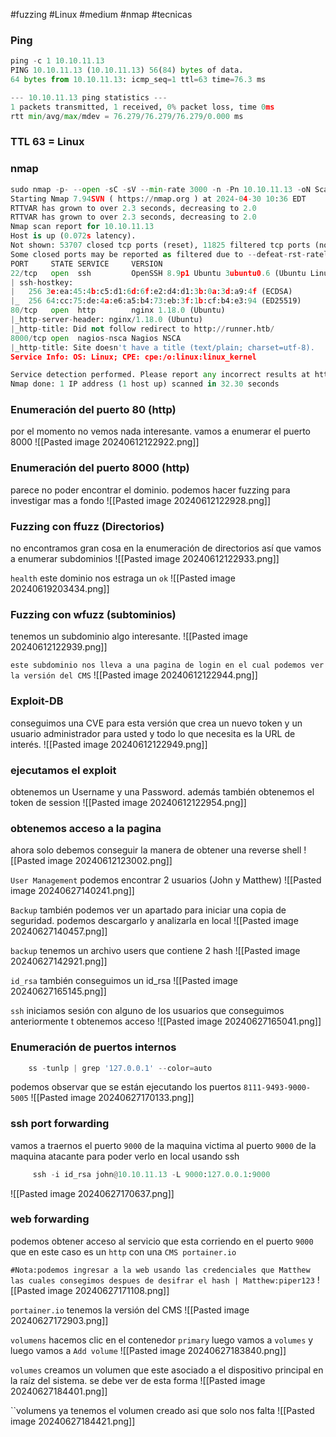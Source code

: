 #fuzzing #Linux #medium #nmap #tecnicas 
### Ping
```python
ping -c 1 10.10.11.13
PING 10.10.11.13 (10.10.11.13) 56(84) bytes of data.
64 bytes from 10.10.11.13: icmp_seq=1 ttl=63 time=76.3 ms

--- 10.10.11.13 ping statistics ---
1 packets transmitted, 1 received, 0% packet loss, time 0ms
rtt min/avg/max/mdev = 76.279/76.279/76.279/0.000 ms
```

### TTL 63 = Linux

### nmap
```python
sudo nmap -p- --open -sC -sV --min-rate 3000 -n -Pn 10.10.11.13 -oN Scan
Starting Nmap 7.94SVN ( https://nmap.org ) at 2024-04-30 10:36 EDT
RTTVAR has grown to over 2.3 seconds, decreasing to 2.0
RTTVAR has grown to over 2.3 seconds, decreasing to 2.0
Nmap scan report for 10.10.11.13
Host is up (0.072s latency).
Not shown: 53707 closed tcp ports (reset), 11825 filtered tcp ports (no-response)
Some closed ports may be reported as filtered due to --defeat-rst-ratelimit
PORT     STATE SERVICE     VERSION
22/tcp   open  ssh         OpenSSH 8.9p1 Ubuntu 3ubuntu0.6 (Ubuntu Linux; protocol 2.0)
| ssh-hostkey: 
|   256 3e:ea:45:4b:c5:d1:6d:6f:e2:d4:d1:3b:0a:3d:a9:4f (ECDSA)
|_  256 64:cc:75:de:4a:e6:a5:b4:73:eb:3f:1b:cf:b4:e3:94 (ED25519)
80/tcp   open  http        nginx 1.18.0 (Ubuntu)
|_http-server-header: nginx/1.18.0 (Ubuntu)
|_http-title: Did not follow redirect to http://runner.htb/
8000/tcp open  nagios-nsca Nagios NSCA
|_http-title: Site doesn't have a title (text/plain; charset=utf-8).
Service Info: OS: Linux; CPE: cpe:/o:linux:linux_kernel

Service detection performed. Please report any incorrect results at https://nmap.org/submit/ .
Nmap done: 1 IP address (1 host up) scanned in 32.30 seconds
```

### Enumeración del puerto 80 (http)
por el momento no vemos nada interesante. vamos a enumerar el puerto 8000
![[Pasted image 20240612122922.png]]

### Enumeración del puerto 8000 (http)
parece no poder encontrar el dominio. podemos hacer fuzzing para investigar mas a fondo
![[Pasted image 20240612122928.png]]

### Fuzzing con ffuzz (Directorios)
no encontramos gran cosa en la enumeración de directorios así que vamos a enumerar subdominios 
![[Pasted image 20240612122933.png]]

`health`
este dominio nos estraga un `ok`
![[Pasted image 20240619203434.png]]
### Fuzzing con wfuzz (subtominios)
tenemos un subdominio algo interesante. 
![[Pasted image 20240612122939.png]]

`este subdominio nos lleva a una pagina de login en el cual podemos ver la versión del CMS`
![[Pasted image 20240612122944.png]]

### Exploit-DB
conseguimos una CVE para esta versión que crea un nuevo token y un usuario administrador para usted y todo lo que necesita es la URL de interés.
![[Pasted image 20240612122949.png]]

### ejecutamos el exploit
obtenemos un Username y una Password. además también obtenemos el token de session
![[Pasted image 20240612122954.png]]

### obtenemos acceso a la pagina
ahora solo debemos conseguir la manera de obtener una reverse shell
![[Pasted image 20240612123002.png]]

`User Management`
podemos encontrar 2 usuarios (John y Matthew)
![[Pasted image 20240627140241.png]]

`Backup`
también podemos ver un apartado para iniciar una copia de seguridad. podemos descargarlo y analizarla en local
![[Pasted image 20240627140457.png]]

`backup`
tenemos un archivo users que contiene 2 hash
![[Pasted image 20240627142921.png]]

`id_rsa`
también conseguimos un id_rsa
![[Pasted image 20240627165145.png]]

`ssh`
iniciamos sesión con alguno de los usuarios que conseguimos anteriormente t obtenemos acceso
![[Pasted image 20240627165041.png]]

### Enumeración de puertos internos

```python
	ss -tunlp | grep '127.0.0.1' --color=auto
```

podemos observar que se están ejecutando los puertos `8111-9493-9000-5005` 
![[Pasted image 20240627170133.png]]

### ssh port forwarding
vamos a traernos el puerto `9000` de la maquina victima al puerto `9000` de la maquina atacante para poder verlo en local usando ssh

```python
	 ssh -i id_rsa john@10.10.11.13 -L 9000:127.0.0.1:9000
```

![[Pasted image 20240627170637.png]]

### web forwarding
podemos obtener acceso al servicio que esta corriendo en el puerto `9000` que en este caso es un `http` con una `CMS portainer.io` 

`#Nota:podemos ingresar a la web usando las credenciales que Matthew las cuales consegimos despues de desifrar el hash | Matthew:piper123`
![[Pasted image 20240627171108.png]]

`portainer.io`
tenemos la versión del CMS
![[Pasted image 20240627172903.png]]

`volumens`
hacemos clic en el contenedor `primary` luego vamos a `volumes` y luego vamos a `Add volume`
![[Pasted image 20240627183840.png]]

`volumes`
creamos un volumen que este asociado a el dispositivo principal en la raíz del sistema. se debe ver de esta forma
![[Pasted image 20240627184401.png]]

``volumens
ya tenemos el volumen creado asi que solo nos falta 
![[Pasted image 20240627184421.png]]